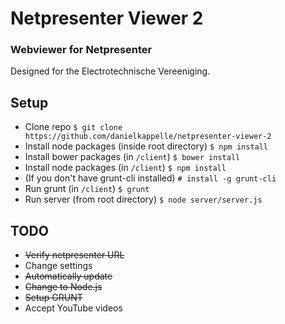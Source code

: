 # Netpresenter Viewer 2
### Webviewer for Netpresenter
Designed for the Electrotechnische Vereeniging.

## Setup
- Clone repo `$ git clone https://github.com/danielkappelle/netpresenter-viewer-2`
- Install node packages (inside root directory) `$ npm install`
- Install bower packages (in `/client`)
`$ bower install`
- Install node packages (in `/client`)
`$ npm install`
- (If you don't have grunt-cli installed) `# install -g grunt-cli`
- Run grunt (in `/client`) `$ grunt`
- Run server (from root directory) `$ node server/server.js`

## TODO
- ~~Verify netpresenter URL~~
- Change settings
- ~~Automatically update~~
- ~~Change to Node.js~~
- ~~Setup GRUNT~~
- Accept YouTube videos
